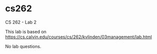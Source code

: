 # cs262

CS 262 - Lab 2

This lab is based on https://cs.calvin.edu/courses/cs/262/kvlinden/03management/lab.html

No lab questions.